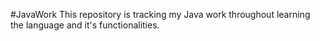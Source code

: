 #JavaWork
This repository is tracking my Java work throughout learning the language and it's functionalities.
